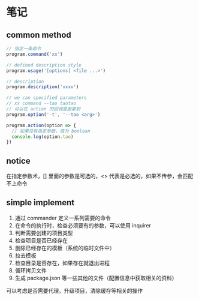 # 笔记

## common method
```js
// 指定一条命令
program.command('xx')

// defined description style
program.usage('[options] <file ...>')

// description
program.description('xxxx')

// we can specified parameters
// xx command --tao taotao
// 可以在 action 的回调里面拿到
program.option('-t', '--tao <arg>')

program.action(option => {
  // 如果没有指定参数，值为 boolean
  console.log(option.tao)
})
```

## notice
在指定参数术，[] 里面的参数是可选的，<> 代表是必选的，如果不传参，会匹配不上命令

## simple implement
 1. 通过 commander 定义一系列需要的命令
 2. 在命令的执行时，检查必须要有的参数，可以使用 inquirer
 3. 判断需要创建的项目类型
 4. 检查项目是否已经存在
 5. 删除已经存在的模板（系统的临时文件中）
 6. 拉去模板
 7. 检查目录是否存在，如果存在就退出进程
 8. 循环拷贝文件
 9. 生成 package.json 等一些其他的文件（配置信息中获取相关的资料）
 
可以考虑是否需要代理，升级项目，清除缓存等相关的操作